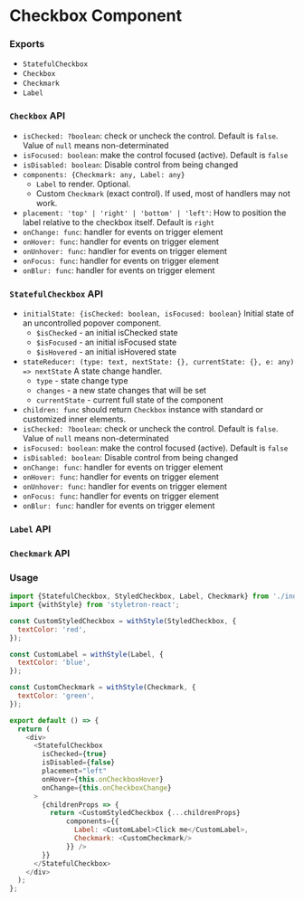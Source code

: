 # Checkbox Component

### Exports

* `StatefulCheckbox`
* `Checkbox`
* `Checkmark`
* `Label`

### `Checkbox` API

* `isChecked: ?boolean`:
  check or uncheck the control. Default is `false`. Value of `null` means non-determinated
* `isFocused: boolean`:
  make the control focused (active). Default is `false`
* `isDisabled: boolean`:
  Disable control from being changed
* `components: {Checkmark: any, Label: any}`
  * `Label` to render. Optional.
  * Custom `Checkmark` (exact control). If used, most of handlers may not work.    
* `placement: 'top' | 'right' | 'bottom' | 'left'`:
  How to position the label relative to the checkbox itself. Default is `right`
* `onChange: func`:
  handler for events on trigger element
* `onHover: func`:
  handler for events on trigger element
* `onUnhover: func`:
  handler for events on trigger element
* `onFocus: func`:
  handler for events on trigger element  
* `onBlur: func`:
  handler for events on trigger element      

### `StatefulCheckbox` API

* `initialState: {isChecked: boolean, isFocused: boolean}`
  Initial state of an uncontrolled popover component.
  * `$isChecked` - an initial isChecked state
  * `$isFocused` - an initial isFocused state
  * `$isHovered` - an initial isHovered state
* `stateReducer: (type: text, nextState: {}, currentState: {}, e: any) => nextState`
  A state change handler.
  * `type` - state change type
  * `changes` - a new state changes that will be set
  * `currentState` - current full state of the component
* `children: func` should return `Checkbox` instance with standard or customized inner elements.
* `isChecked: ?boolean`:
  check or uncheck the control. Default is `false`. Value of `null` means non-determinated
* `isFocused: boolean`:
  make the control focused (active). Default is `false`
* `isDisabled: boolean`:
  Disable control from being changed    
* `onChange: func`:
  handler for events on trigger element
* `onHover: func`:
  handler for events on trigger element
* `onUnhover: func`:
  handler for events on trigger element
* `onFocus: func`:
  handler for events on trigger element  
* `onBlur: func`:
  handler for events on trigger element     

### `Label` API

### `Checkmark` API


### Usage

```js
import {StatefulCheckbox, StyledCheckbox, Label, Checkmark} from './index';
import {withStyle} from 'styletron-react';

const CustomStyledCheckbox = withStyle(StyledCheckbox, {
  textColor: 'red',
});

const CustomLabel = withStyle(Label, {
  textColor: 'blue',
});

const CustomCheckmark = withStyle(Checkmark, {
  textColor: 'green',
});

export default () => {
  return (
    <div>
      <StatefulCheckbox
        isChecked={true}
        isDisabled={false}
        placement="left"
        onHover={this.onCheckboxHover}
        onChange={this.onCheckboxChange}
      >
        {childrenProps => {
          return <CustomStyledCheckbox {...childrenProps} 
              components={{
                Label: <CustomLabel>Click me</CustomLabel>,
                Checkmark: <CustomCheckmark/>
              }} />
        }}
      </StatefulCheckbox>
    </div>
  );
};
```

